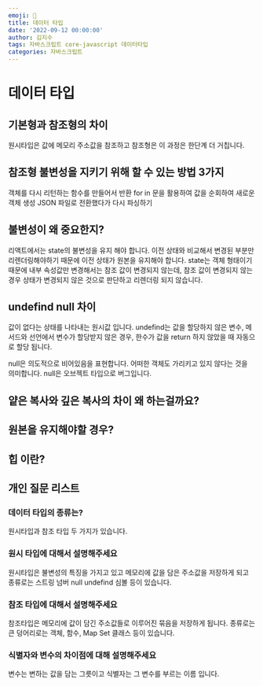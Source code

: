 ```yaml
---
emoji: 🔮
title: 데이터 타입
date: '2022-09-12 00:00:00'
author: 김지수
tags: 자바스크립트 core-javascript 데이터타입
categories: 자바스크립트
---
```


# 데이터 타입

## 기본형과 참조형의 차이
원시타입은 값에 메모리 주소값을 참조하고 참조형은 이 과정은 한단계 더 거칩니다.

## 참조형 불변성을 지키기 위해 할 수 있는 방법 3가지
객체를 다시 리턴하는 함수를 만들어서 반환
for in 문을 활용하여 값을 순회하여 새로운 객체 생성
JSON 파일로 전환했다가 다시 파싱하기

## 불변성이 왜 중요한지?
리액트에서는 state의 불변성을 유지 해야 합니다. 이전 상태와 비교해서 변경된 부분만 리렌더링해야하기 때문에 이전 상태가 원본을 유지해야 합니다.
state는 객체 형태이기 때문에 내부 속성값만 변경해서는 참조 값이 변경되지 않는데, 참조 값이 변경되지 않는 경우 상태가 변경되지 않은 것으로 판단하고 리렌더링 되지 않습니다.

## undefind null 차이
값이 없다는 상태를 나타내는 원시값 입니다. 
undefind는 값을 할당하지 않은 변수, 메서드와 선언에서 변수가 할당받지 않은 경우, 한수가 값을 return 하지 않았을 때 자동으로 할당 됩니다.

null은 의도적으로 비어있음을 표현합니다. 어떠한 객체도 가리키고 있지 않다는 것을 의미합니다.
null은 오브젝트 타입으로 버그입니다. 

## 얕은 복사와 깊은 복사의 차이 왜 하는걸까요?
## 원본을 유지해야할 경우?
## 힙 이란?


## 개인 질문 리스트

### 데이터 타입의 종류는?
원시타입과 참조 타입 두 가지가 있습니다.

### 원시 타입에 대해서 설명해주세요
원시타입은 불변성의 특징을 가지고 있고 메모리에 값을 담은 주소값을 저장하게 되고 종류로는 스트링 넘버 null undefind 심볼 등이 있습니다. 

### 참조 타입에 대해서 설명해주세요
참조타입은 메모리에 값이 담긴 주소값들로 이루어진 묶음을 저장하게 됩니다. 종류로는 큰 덩어리로는 객체, 함수, Map Set 클래스 등이 있습니다.

### 식별자와 변수의 차이점에 대해 설명해주세요
변수는 변하는 값을 담는 그릇이고 식별자는 그 변수를 부르는 이름 입니다.
